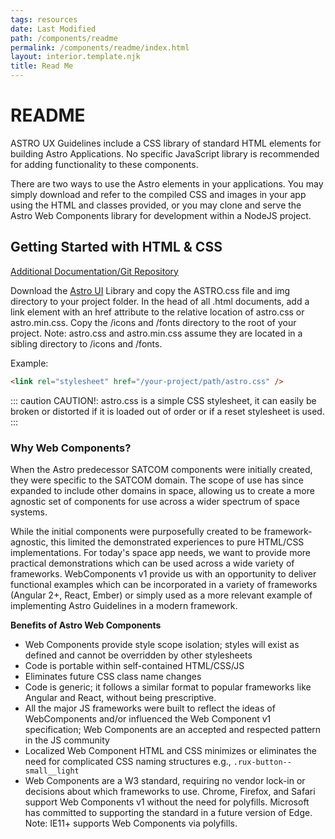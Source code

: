 ```yaml
---
tags: resources
date: Last Modified
path: /components/readme
permalink: /components/readme/index.html
layout: interior.template.njk
title: Read Me
---
```


# README

ASTRO UX Guidelines include a CSS library of standard HTML elements for building Astro Applications. No specific JavaScript library is recommended for adding functionality to these components.

There are two ways to use the Astro elements in your applications. You may simply download and refer to the compiled CSS and images in your app using the HTML and classes provided, or you may clone and serve the Astro Web Components library for development within a NodeJS project.

## Getting Started with HTML & CSS

[Additional Documentation/Git Repository](https://github.com/RocketCommunicationsInc/astro-components)

Download the [Astro UI](https://github.com/RocketCommunicationsInc/astro-components/tree/master/static) Library and copy the ASTRO.css file and img directory to your project folder. In the head of all .html documents, add a link element with an href attribute to the relative location of astro.css or astro.min.css. Copy the /icons and /fonts directory to the root of your project. Note: astro.css and astro.min.css assume they are located in a sibling directory to /icons and /fonts.

Example:

```html
<link rel="stylesheet" href="/your-project/path/astro.css" />
```

::: caution
CAUTION!: astro.css is a simple CSS stylesheet, it can easily be broken or distorted if it is loaded out of order or if a reset stylesheet is used.
:::

### Why Web Components?

When the Astro predecessor SATCOM components were initially created, they were specific to the SATCOM domain. The scope of use has since expanded to include other domains in space, allowing us to create a more agnostic set of components for use across a wider spectrum of space systems.

While the initial components were purposefully created to be framework-agnostic, this limited the demonstrated experiences to pure HTML/CSS implementations. For today's space app needs, we want to provide more practical demonstrations which can be used across a wide variety of frameworks. WebComponents v1 provide us with an opportunity to deliver functional examples which can be incorporated in a variety of frameworks (Angular 2+, React, Ember) or simply used as a more relevant example of implementing Astro Guidelines in a modern framework.

**Benefits of Astro Web Components**

- Web Components provide style scope isolation; styles will exist as defined and cannot be overridden by other stylesheets
- Code is portable within self-contained HTML/CSS/JS
- Eliminates future CSS class name changes
- Code is generic; it follows a similar format to popular frameworks like Angular and React, without being prescriptive.
- All the major JS frameworks were built to reflect the ideas of WebComponents and/or influenced the Web Component v1 specification; Web Components are an accepted and respected pattern in the JS community
- Localized Web Component HTML and CSS minimizes or eliminates the need for complicated CSS naming structures e.g., `.rux-button--small__light`
- Web Components are a W3 standard, requiring no vendor lock-in or decisions about which frameworks to use. Chrome, Firefox, and Safari support Web Components v1 without the need for polyfills. Microsoft has committed to supporting the standard in a future version of Edge. Note: IE11+ supports Web Components via polyfills.
